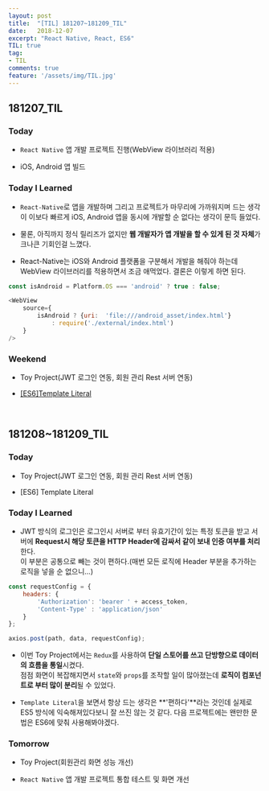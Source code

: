 ```yaml
---
layout: post
title:  "[TIL] 181207~181209_TIL"
date:   2018-12-07
excerpt: "React Native, React, ES6"
TIL: true
tag:
- TIL
comments: true
feature: '/assets/img/TIL.jpg'
---
```


## 181207_TIL

### Today 

- `React Native` 앱 개발 프로젝트 진행(WebView 라이브러리 적용)

- iOS, Android 앱 빌드

### Today I Learned

- `React-Native`로 앱을 개발하며 그리고 프로젝트가 마무리에 가까워지며 드는 생각이 이보다 빠르게 iOS, Android 앱을 동시에 개발할 순 없다는 생각이 문득 들었다.


- 물론, 아직까지 정식 릴리즈가 없지만 **웹 개발자가 앱 개발을 할 수 있게 된 것 자체**가 크나큰 기회인걸 느꼈다.

- React-Native는 iOS와 Android 플랫폼을 구분해서 개발을 해줘야 하는데 WebView 라이브러리를 적용하면서 조금 애먹었다. 결론은 이렇게 하면 된다.

```js
const isAndroid = Platform.OS === 'android' ? true : false;

<WebView
    source={
        isAndroid ? {uri:  'file:///android_asset/index.html'}
            : require('./external/index.html')
    }
/>
```
### Weekend

- Toy Project(JWT 로그인 연동, 회원 관리 Rest 서버 연동)

- [[ES6]Template Literal](https://bkjang.github.io/template_literal/)

<br/>

## 181208~181209_TIL

### Today 

- Toy Project(JWT 로그인 연동, 회원 관리 Rest 서버 연동)

- [ES6] Template Literal

### Today I Learned

- JWT 방식의 로그인은 로그인시 서버로 부터 유효기간이 있는 특정 토큰을 받고 서버에 **Request시 해당 토큰을 HTTP Header에 감싸서 같이 보내 인증 여부를 처리**한다.<br/>
이 부분은 공통으로 빼는 것이 편하다.(매번 모든 로직에 Header 부분을 추가하는 로직을 넣을 순 없으니...)

```js
const requestConfig = {
    headers: {
        'Authorization': 'bearer ' + access_token,
        'Content-Type' : 'application/json'
    }
};

axios.post(path, data, requestConfig);
```

- 이번 Toy Project에서는 `Redux`를 사용하여 **단일 스토어를 쓰고 단방향으로 데이터의 흐름을 통일**시켰다. <br/>
점점 화면이 복잡해지면서 `state`와 `props`를 조작할 일이 많아졌는데 **로직이 컴포넌트로 부터 많이 분리**될 수 있었다.

- `Template Literal`을 보면서 항상 드는 생각은 **'편하다'**라는 것인데 실제로 ES5 방식에 익숙해져있다보니 잘 쓰진 않는 것 같다. 다음 프로젝트에는 왠만한 문법은 ES6에 맞춰 사용해봐야겠다.

### Tomorrow

- Toy Project(회원관리 화면 성능 개선)

- `React Native` 앱 개발 프로젝트 통합 테스트 및 화면 개선